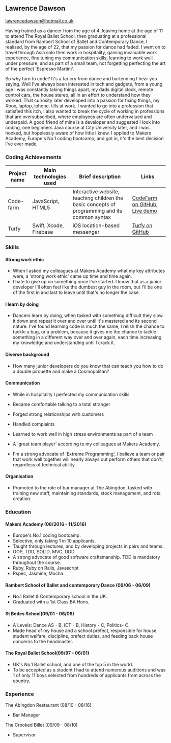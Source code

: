

## Lawrence Dawson
lawrencedawson@hotmail.co.uk

Having trained as a dancer from the age of 4, leaving home at the age of 11 to attend The Royal Ballet School, then graduating at a professional standard from Rambert School of Ballet and Contemporary Dance, I realised, by the age of 22, that my passion for dance had faded. I went on to travel through Asia solo then work in hospitality, gaining invaluable work experience, fine tuning my communication skills, learning to work well under pressure, and as part of a small team, not forgetting perfecting the art of the perfect 'Espresso Martini'.

So why turn to code? It's a far cry from dance and bartending I hear you saying. Well I've always been interested in tech and gadgets, from a young age I was constantly taking things apart, my dads digital clock, remote control cars, the house stereo, all in an effort to understand how they worked. That curiosity later developed into a passion for fixing things, my Xbox, laptop, iphone, tills at work. I wanted to go into a profession that satisfied this itch, I also wanted to break the cycle of working in professions that are oversubscribed, where employees are often undervalued and underpaid.
A good friend of mine is a developer and suggested I look into coding, one beginners Java course at City University later, and I was hooked, but hopelessly aware of how little I knew. I applied to Makers Academy, Europe's No.1 coding bootcamp, and got in, it's the best decision I've ever made.

### Coding Achievements

|Project name |Main technologies used           |Brief description                                                      |Links                                                      |
|-------------|---------------------------------|-----------------------------------------------------------------------|-----------------------------------------------------------|
|Code-farm    |JavaScript, HTML5                |Interactive website, teaching children the basic concepts of programming and its common syntax  |[CodeFarm on GitHub](https://github.com/ercekal/code_farm), [Live demo](http://code-farm.herokuapp.com/)|
|Turfy        |Swift, Xcode, Firebase           |iOS location-based messenger                                           |[Turfy on GitHub](https://github.com/lawrencedawson/turfy) |



### Skills

#### Strong work ethic

- When I asked my colleagues at Makers Academy what my key attributes were, a 'strong work ethic' came up time and time again.
- I hate to give up on something once I've started. I know that as a junior developer I'll often feel like the dumbest guy in the room, but I'll be one of the first in and last to leave until that's no longer the case.

#### I learn by doing

- Dancers learn by doing, when tasked with something difficult they slow it down and repeat it over and over until it's mastered and its second nature. I've found learning code is much the same, I relish the chance to tackle a bug, or a problem, because it gives me the chance to tackle something in a different way over and over again, each time increasing my knowledge and understanding until I crack it.

#### Diverse background

- How many junior developers do you know that can teach you how to do a double pirouette and make a Cosmopolitan?

#### Communication

- While in hospitality I perfected my communication skills
 - Became comfortable talking to a total stranger
 - Forged strong relationships with customers
 - Handled complaints
 - Learned to work well in high stress environments as part of a team


- A 'great team player' according to my colleagues at Makers Academy.

- I'm a strong advocate of 'Extreme Programming', I believe a team or pair that work well together will nearly always out perform others that don't, regardless of technical ability.


#### Organisation

- Promoted to the role of bar manager at The Abingdon, tasked with training new staff, maintaining standards, stock management, and rota creation.

### Education

#### Makers Academy (08/2016 - 11/2016)

- Europe's No.1 coding bootcamp.
- Selective, only taking 1 in 10 applicants.
- Taught through lectures, and by developing projects in pairs and teams.
- OOP, TDD, SOLID, MVC, DDD
- A strong advocate of good software craftsmanship. TDD is mandatory throughout the course.
- Ruby, Ruby on Rails, Javascript
- Rspec, Jasmine, Mocha

#### Rambert School of Ballet and contemporary Dance (09/06 - 06/09)

- No.1 Ballet & Contemporary school in the UK.
- Graduated with a 1st Class BA Hons.

#### St Bedes School(09/01 - 06/06)
- A Levels: Dance AS - B, ICT - B, History - C, Politics- C.
- Made head of my house and a school prefect, responsible for house student welfare, discipline, prefect duties, and feeding back house concerns to the headmaster.

#### The Royal Ballet School(09/97 - 06/01)
- UK's No.1 Ballet school, and one of the top 5 in the world.
- To be accepted as a student I had to attend numerous auditions and was 1 of only 11 boys selected from hundreds of applicants from across the country.

### Experience

The Abingdon Restaurant (08/10 - 08/16)
- Bar Manager

The Crooked Billet (09/09 - 08/10)
- Supervisor
